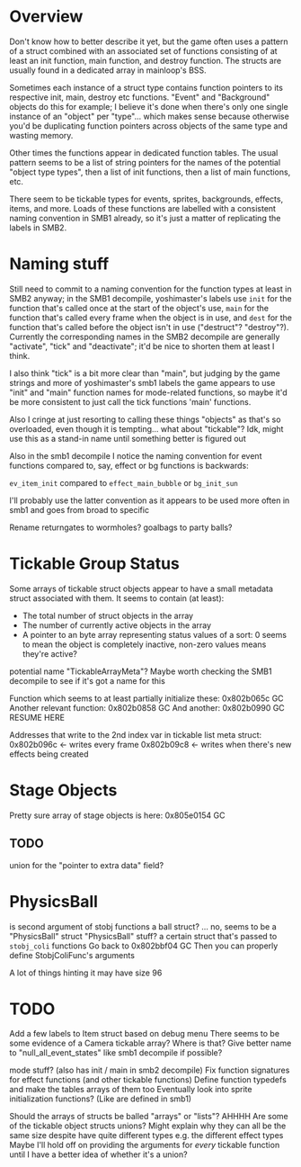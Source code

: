 # Overview

Don't know how to better describe it yet, but the game often uses a pattern of a struct combined with an associated set of functions consisting of at least an init function, main function, and destroy function. The structs are usually found in a dedicated array in mainloop's BSS.

Sometimes each instance of a struct type contains function pointers to its respective init, main, destroy etc functions. "Event" and "Background" objects do this for example; I believe it's done when there's only one single instance of an "object" per "type"... which makes sense because otherwise you'd be duplicating function pointers across objects of the same type and wasting memory.

Other times the functions appear in dedicated function tables. The usual pattern seems to be a list of string pointers for the names of the potential "object type types", then a list of init functions, then a list of main functions, etc.

There seem to be tickable types for events, sprites, backgrounds, effects, items, and more. Loads of these functions are labelled with a consistent naming convention in SMB1 already, so it's just a matter of replicating the labels in SMB2.

# Naming stuff

Still need to commit to a naming convention for the function types at least in SMB2 anyway; in the SMB1 decompile, yoshimaster's labels use `init` for the function that's called once at the start of the object's use, `main` for the function that's called every frame when the object is in use, and `dest` for the function that's called before the object isn't in use ("destruct"? "destroy"?). Currently the corresponding names in the SMB2 decompile are generally "activate", "tick" and "deactivate"; it'd be nice to shorten them at least I think.

I also think "tick" is a bit more clear than "main", but judging by the game strings and more of yoshimaster's smb1 labels the game appears to use "init" and "main" function names for mode-related functions, so maybe it'd be more consistent to just call the tick functions 'main' functions.

Also I cringe at just resorting to calling these things "objects" as that's so overloaded, even though it is tempting... what about "tickable"? Idk, might use this as a stand-in name until something better is figured out

Also in the smb1 decompile I notice the naming convention for event functions compared to, say, effect or bg functions is backwards:

`ev_item_init` compared to `effect_main_bubble` or `bg_init_sun`

I'll probably use the latter convention as it appears to be used more often in smb1 and goes from broad to specific

Rename returngates to wormholes? goalbags to party balls?

# Tickable Group Status

Some arrays of tickable struct objects appear to have a small metadata struct associated with them. It seems to contain (at least):

* The total number of struct objects in the array
* The number of currently active objects in the array
* A pointer to an byte array representing status values of a sort: 0 seems to mean the object is completely inactive, non-zero values means they're active?

potential name "TickableArrayMeta"? Maybe worth checking the SMB1 decompile to see if it's got a name for this

Function which seems to at least partially initialize these: 0x802b065c GC
Another relevant function: 0x802b0858 GC
And another: 0x802b0990 GC
  RESUME HERE

Addresses that write to the 2nd index var in tickable list meta struct:
0x802b096c <- writes every frame
0x802b09c8 <- writes when there's new effects being created

# Stage Objects

Pretty sure array of stage objects is here: 0x805e0154 GC

## TODO 

<!-- function tables -->
<!-- stobj struct? -->
<!-- stobj type enum -->
<!-- label stobj type in struct -->
<!-- Resume here to finish goaltape / goalbag loading function: 0x8031aa5c -->
union for the "pointer to extra data" field?

# PhysicsBall

is second argument of stobj functions a ball struct? ... no, seems to be a "PhysicsBall" struct
  "PhysicsBall" stuff? a certain struct that's passed to `stobj_coli` functions
  Go back to 0x802bbf04 GC
  Then you can properly define StobjColiFunc's arguments

A lot of things hinting it may have size 96

# TODO

<!-- See if effect struct contains "type" -->
<!-- effect enum? -->
  <!-- Label effect function ptr arrays -->
<!-- finish labelling effect function names -->
<!-- consider reconsiling naming convention to something like "init", "main", "dest", "disp" etc -->
  <!-- Modify ghidra symbol import plugin to rename existing symbols? -->
<!-- do same for  -->
  <!-- bg?  -->
  <!-- item?  -->
  <!--   function tables -->
  <!--   item type enum -->
  <!--   label item type in struct -->
  <!-- all other tickable stuff? -->
<!-- stage object stuff -->
<!-- go thru status array / object metadata struct initialization function -->
<!-- replace "item_group" with "itemgroup" to distinguish from items -->
  <!-- See if the byte array contains STATs? Look for where it's printed maybe? -->
  <!-- Another extremely relevant function that I think might search thru status array to find free tickable object slot: 0x802b0990 -->
  <!-- Potential name: TickableListMeta -->
<!-- bg enum? -->
Add a few labels to Item struct based on debug menu
There seems to be some evidence of a Camera tickable array? Where is that?
Give better name to "null_all_event_states" like smb1 decompile if possible?
<!-- Rename banana stuff to "Item"? If these aren't bananas in party games -->
mode stuff? (also has init / main in smb2 decompile)
Fix function signatures for effect functions (and other tickable functions)
  Define function typedefs and make the tables arrays of them too
Eventually look into sprite initialization functions? (Like are defined in smb1)
<!-- Better naming for switches that appear on the stage? Using local variables named "switch" could lead to trouble later... -->
Should the arrays of structs be balled "arrays" or "lists"? AHHHH
Are some of the tickable object structs unions? Might explain why they can all be the same size despite have quite different types e.g. the different effect types
  Maybe I'll hold off on providing the arguments for _every_ tickable function until I have a better idea of whether it's a union?
